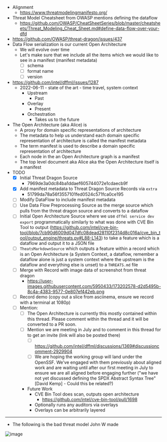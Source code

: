- Alignment
  - https://www.threatmodelingmanifesto.org/
- Threat Model Cheatsheet from OWASP mentions defining the dataflow
  - https://github.com/OWASP/CheatSheetSeries/blob/master/cheatsheets/Threat_Modeling_Cheat_Sheet.md#define-data-flow-over-your-dfd
- https://github.com/OWASP/threat-dragon/issues/437
- Data Flow serialization is our current Open Architecture
  - We will evolve over time
  - Let's make sure that we include all the items which we would like to see in a manifest (manifest metadata)
    - [ ] schema
    - [ ] format name
    - [ ] version
- https://github.com/intel/dffml/issues/1287
  - 2022-06-11 - state of the art - time travel, system context
    - Upstream
      - Past
    - Overlay
      - Present
    - Orchestration
      - Takes us to the future
- The Open Architecture (aka Alice) is
  - A proxy for domain specific representations of architecture
  - The metadata to help us understand each domain specific representation of architecture is called the manifest metadata
  - The term manifest is used to describe a domain specific representation of architecture
  - Each node in the an Open Architecture graph is a manifest
  - The top level document aka Alice aka the Open Architecture itself is a manifest
- TODO
  - [x] Initial Threat Dragon Source
    - 7969de3a0dc84ba1ddaef605744072e1cdaecb9f
  - [x] Add manifest metadata to Threat Dragon Source Records via `extra`
    - 51799da78a56f3557101fed0524c571fca0ce195
  - [ ] Modify DataFlow to include manifest metadata
  - [ ] Use Data Flow Preprocessing Source as the merge source which pulls from the threat dragon source and converts to a dataflow
  - [ ] Initial Open Architecture Source where we use `dffml service dev export` programmatically similarly to what was done with CVE Bin Tool to output  (https://github.com/intel/cve-bin-tool/blob/7cb90d6009d047dfc08dead28110f2314d8c016a/cve_bin_tool/output_engine/threats.py#L88-L143) to take a feature which is a dataflow and output it to a JSON file
  - [ ] `TheatsMarkdownSource` which outputs a feature within a record which is an Open Architecture (a System Context, a dataflow,  remember a dataflow alone is just a system context where the upstream is the dataflow and everything else is unset) to a `THREATS.md` file
  - [ ] Merge with Record with image data of screenshot from threat dragon
    - https://user-images.githubusercontent.com/5950433/173202578-d2d5495b-8c4a-4383-9577-0e807ef442eb.png
  - [ ] Record demo (copy out a slice from asciinema, ensure we record with a terminal at 1080p)
  - [ ] Mention:
    - [ ] The Open Architecture is currently this mostly contained within this thread. Please comment within the thread and it will be converted to a PR soon.
    - [ ] Mention we are meeting in July and to comment in this thread for to get an invite (link will also be posted there)
      - [ ] https://github.com/intel/dffml/discussions/1369#discussioncomment-2929904
      - [ ] We are hoping the working group will land under the OpenSSF. We've engaged with them previously about aligned work and are waiting until after our first meeting in July to ensure we are all aligned before engaging further ("we have not yet discussed defining the SPDX Abstract Syntax Tree" [David Kemp] - Could this be related?)
    - Future Work
      - CVE Bin Tool does scan, outputs open architecture
        - https://github.com/intel/cve-bin-tool/pull/1698
      - Optionally runs any auditors via overlays
      - Overlays can be arbitrarily layered

---

- The following is the bad threat model John W made

![image](https://user-images.githubusercontent.com/5950433/173202578-d2d5495b-8c4a-4383-9577-0e807ef442eb.png)
